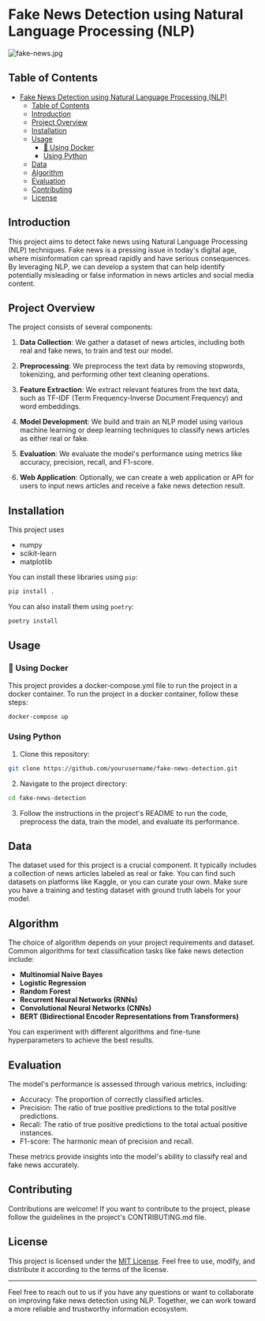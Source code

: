 # Fake News Detection using Natural Language Processing (NLP)

![fake-news.jpg](https://img.freepik.com/free-vector/fake-news-concept_23-2148511560.jpg)

## Table of Contents

- [Fake News Detection using Natural Language Processing (NLP)](#fake-news-detection-using-natural-language-processing-nlp)
  - [Table of Contents](#table-of-contents)
  - [Introduction](#introduction)
  - [Project Overview](#project-overview)
  - [Installation](#installation)
  - [Usage](#usage)
    - [🐋 Using Docker](#-using-docker)
    - [Using Python](#using-python)
  - [Data](#data)
  - [Algorithm](#algorithm)
  - [Evaluation](#evaluation)
  - [Contributing](#contributing)
  - [License](#license)

## Introduction

This project aims to detect fake news using Natural Language Processing (NLP) techniques. Fake news is a pressing issue in today's digital age, where misinformation can spread rapidly and have serious consequences. By leveraging NLP, we can develop a system that can help identify potentially misleading or false information in news articles and social media content.

## Project Overview

The project consists of several components:

1. **Data Collection**: We gather a dataset of news articles, including both real and fake news, to train and test our model.

2. **Preprocessing**: We preprocess the text data by removing stopwords, tokenizing, and performing other text cleaning operations.

3. **Feature Extraction**: We extract relevant features from the text data, such as TF-IDF (Term Frequency-Inverse Document Frequency) and word embeddings.

4. **Model Development**: We build and train an NLP model using various machine learning or deep learning techniques to classify news articles as either real or fake.

5. **Evaluation**: We evaluate the model's performance using metrics like accuracy, precision, recall, and F1-score.

6. **Web Application**: Optionally, we can create a web application or API for users to input news articles and receive a fake news detection result.

## Installation

This project uses

- numpy
- scikit-learn
- matplotlib

You can install these libraries using `pip`:

```bash
pip install .
```

You can also install them using `poetry`:

```bash
poetry install
```

## Usage

### 🐋 Using Docker

This project provides a docker-compose.yml file to run the project in a docker container. To run the project in a docker container, follow these steps:

```bash
docker-compose up
``````

### Using Python

1. Clone this repository:

```bash
git clone https://github.com/yourusername/fake-news-detection.git
```

2. Navigate to the project directory:

```bash
cd fake-news-detection
```

3. Follow the instructions in the project's README to run the code, preprocess the data, train the model, and evaluate its performance.

## Data

The dataset used for this project is a crucial component. It typically includes a collection of news articles labeled as real or fake. You can find such datasets on platforms like Kaggle, or you can curate your own. Make sure you have a training and testing dataset with ground truth labels for your model.

## Algorithm

The choice of algorithm depends on your project requirements and dataset. Common algorithms for text classification tasks like fake news detection include:

- **Multinomial Naive Bayes**
- **Logistic Regression**
- **Random Forest**
- **Recurrent Neural Networks (RNNs)**
- **Convolutional Neural Networks (CNNs)**
- **BERT (Bidirectional Encoder Representations from Transformers)**

You can experiment with different algorithms and fine-tune hyperparameters to achieve the best results.

## Evaluation

The model's performance is assessed through various metrics, including:

- Accuracy: The proportion of correctly classified articles.
- Precision: The ratio of true positive predictions to the total positive predictions.
- Recall: The ratio of true positive predictions to the total actual positive instances.
- F1-score: The harmonic mean of precision and recall.

These metrics provide insights into the model's ability to classify real and fake news accurately.

## Contributing

Contributions are welcome! If you want to contribute to the project, please follow the guidelines in the project's CONTRIBUTING.md file.

## License

This project is licensed under the [MIT License](LICENSE). Feel free to use, modify, and distribute it according to the terms of the license.

---

Feel free to reach out to us if you have any questions or want to collaborate on improving fake news detection using NLP. Together, we can work toward a more reliable and trustworthy information ecosystem.
